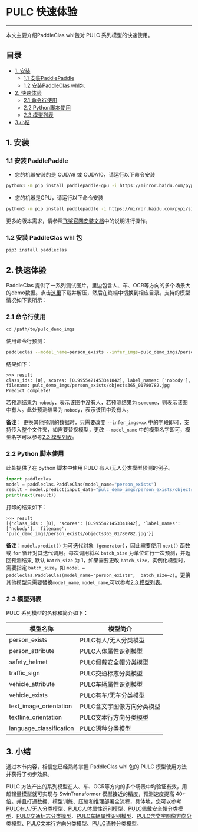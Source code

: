 # PULC 快速体验

------

本文主要介绍PaddleClas whl包对 PULC 系列模型的快速使用。

## 目录

- [1. 安装](#1)
  - [1.1 安装PaddlePaddle](#11)
  - [1.2 安装PaddleClas whl包](#12)
- [2. 快速体验](#2)
  - [2.1 命令行使用](#2.1)
  - [2.2 Python脚本使用](#2.2)
  - [2.3 模型列表](#2.3)
- [3.小结](#3)

<a name="1"></a>

## 1. 安装

<a name="1.1"></a>

### 1.1 安装 PaddlePaddle

- 您的机器安装的是 CUDA9 或 CUDA10，请运行以下命令安装

```bash
python3 -m pip install paddlepaddle-gpu -i https://mirror.baidu.com/pypi/simple
```

- 您的机器是CPU，请运行以下命令安装

```bash
python3 -m pip install paddlepaddle -i https://mirror.baidu.com/pypi/simple
```

更多的版本需求，请参照[飞桨官网安装文档](https://www.paddlepaddle.org.cn/install/quick)中的说明进行操作。

<a name="1.2"></a>

### 1.2 安装 PaddleClas whl 包

```bash
pip3 install paddleclas
```

<a name="2"></a>

## 2. 快速体验

PaddleClas 提供了一系列测试图片，里边包含人、车、OCR等方向的多个场景大的demo数据。点击[这里](https://paddleclas.bj.bcebos.com/data/PULC/pulc_demo_imgs.zip)下载并解压，然后在终端中切换到相应目录。支持的模型情况如下表所示：



<a name="2.1"></a>

### 2.1 命令行使用

```
cd /path/to/pulc_demo_imgs
```

使用命令行预测：

```bash
paddleclas --model_name=person_exists --infer_imgs=pulc_demo_imgs/person_exists/objects365_01780782.jpg
```

结果如下：
```
>>> result
class_ids: [0], scores: [0.9955421453341842], label_names: ['nobody'], filename: pulc_demo_imgs/person_exists/objects365_01780782.jpg
Predict complete!
```

若预测结果为 `nobody`，表示该图中没有人，若预测结果为 `someone`，则表示该图中有人。此处预测结果为 `nobody`，表示该图中没有人。

**备注**： 更换其他预测的数据时，只需要改变 `--infer_imgs=xx` 中的字段即可，支持传入整个文件夹，如需要替换模型，更改 `--model_name` 中的模型名字即可，模型名字可以参考[2.3 模型列表](#2.3)。

<a name="2.2"></a>

### 2.2 Python 脚本使用

此处提供了在 python 脚本中使用 PULC 有人/无人分类模型预测的例子。

```python
import paddleclas
model = paddleclas.PaddleClas(model_name="person_exists")
result = model.predict(input_data="pulc_demo_imgs/person_exists/objects365_01780782.jpg")
print(next(result))
```

打印的结果如下：

```
>>> result
[{'class_ids': [0], 'scores': [0.9955421453341842], 'label_names': ['nobody'], 'filename': 'pulc_demo_imgs/person_exists/objects365_01780782.jpg'}]
```

**备注**：`model.predict()` 为可迭代对象（`generator`），因此需要使用 `next()` 函数或 `for` 循环对其迭代调用。每次调用将以 `batch_size` 为单位进行一次预测，并返回预测结果, 默认 `batch_size` 为 1，如果需要更改 `batch_size`，实例化模型时，需要指定 `batch_size`，如 `model = paddleclas.PaddleClas(model_name="person_exists",  batch_size=2)`。更换其他模型只需要替换`model_name`, `model_name`,可以参考[2.3 模型列表](#2.3)。

<a name="2.3"></a>

### 2.3 模型列表

PULC 系列模型的名称和简介如下：

|模型名称|模型简介|
| --- | --- |
| person_exists | PULC有人/无人分类模型 |
| person_attribute | PULC人体属性识别模型 |
| safety_helmet | PULC佩戴安全帽分类模型 |
| traffic_sign | PULC交通标志分类模型 |
| vehicle_attribute | PULC车辆属性识别模型 |
| vehicle_exists | PULC有车/无车分类模型 |
| text_image_orientation | PULC含文字图像方向分类模型 |
| textline_orientation | PULC文本行方向分类模型 |
| language_classification | PULC语种分类模型 |

<a name="3"></a>

## 3. 小结

通过本节内容，相信您已经熟练掌握 PaddleClas whl 包的 PULC 模型使用方法并获得了初步效果。

PULC 方法产出的系列模型在人、车、OCR等方向的多个场景中均验证有效，用超轻量模型就可实现与 SwinTransformer 模型接近的精度，预测速度提高 40+ 倍。并且打通数据、模型训练、压缩和推理部署全流程，具体地，您可以参考[PULC有人/无人分类模型](PULC_person_exists.md)、[PULC人体属性识别模型](PULC_person_attribute.md)、[PULC佩戴安全帽分类模型](PULC_safety_helmet.md)、[PULC交通标志分类模型](PULC_traffic_sign.md)、[PULC车辆属性识别模型](PULC_vehicle_attribute.md)、[PULC含文字图像方向分类模型](PULC_text_image_orientation.md)、[PULC文本行方向分类模型](PULC_textline_orientation.md)、[PULC语种分类模型](PULC_language_classification.md)。




